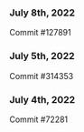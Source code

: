 ### July 8th, 2022

Commit #127891

### July 5th, 2022

Commit #314353


### July 4th, 2022

Commit #72281
